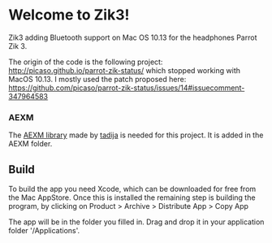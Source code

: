 # Welcome to Zik3!
Zik3 adding Bluetooth support on Mac OS 10.13 for the headphones Parrot Zik 3.

The origin of the code is the following project: http://picaso.github.io/parrot-zik-status/
which stopped working with MacOS 10.13.
I mostly used the patch proposed here: https://github.com/picaso/parrot-zik-status/issues/14#issuecomment-347964583

### AEXM
The [AEXM library](https://github.com/tadija/AEXML) made by [tadija](https://github.com/tadija) is needed for this project. It is added in the AEXM folder.

## Build
To build the app you need Xcode, which can be downloaded for free from the Mac AppStore. Once this is installed the remaining step is building the program, by clicking on Product > Archive > Distribute App > Copy App

The app will be in the folder you filled in.
Drag and drop it in your application folder '/Applications'.